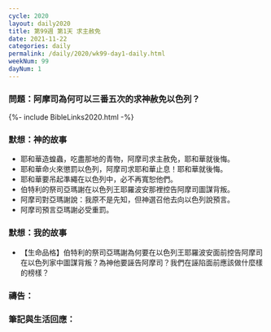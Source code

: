 ```yaml
---
cycle: 2020
layout: daily2020
title: 第99週 第1天 求主赦免
date: 2021-11-22
categories: daily
permalink: /daily/2020/wk99-day1-daily.html
weekNum: 99
dayNum: 1
---
```


### 問題：阿摩司為何可以三番五次的求神赦免以色列？

{%- include BibleLinks2020.html -%}

### 默想：神的故事
+ 耶和華造蝗蟲，吃盡那地的青物，阿摩司求主赦免，耶和華就後悔。
+ 耶和華命火來懲罰以色列，阿摩司求耶和華止息！耶和華就後悔。
+ 耶和華要吊起準繩在以色列中，必不再寬恕他們。
+ 伯特利的祭司亞瑪謝在以色列王耶羅波安那裡控告阿摩司圖謀背叛。
+ 阿摩司對亞瑪謝說：我原不是先知，但神選召他去向以色列說預言。
+ 阿摩司預言亞瑪謝必受重罰。

### 默想：我的故事
+ 【生命品格】伯特利的祭司亞瑪謝為何要在以色列王耶羅波安面前控告阿摩司在以色列家中圖謀背叛？為神他要誣告阿摩司？我們在誣陷面前應該做什麼樣的榜樣？

### 禱告：

### 筆記與生活回應：

